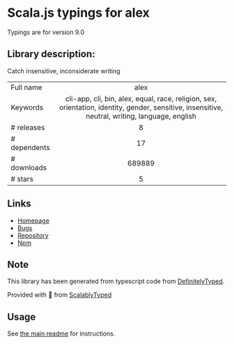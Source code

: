 
# Scala.js typings for alex

Typings are for version 9.0

## Library description:
Catch insensitive, inconsiderate writing

|                    |                 |
| ------------------ | :-------------: |
| Full name          | alex |
| Keywords           | cli-app, cli, bin, alex, equal, race, religion, sex, orientation, identity, gender, sensitive, insensitive, neutral, writing, language, english |
| # releases         | 8 |
| # dependents       | 17 |
| # downloads        | 689889 |
| # stars            | 5 |

## Links
- [Homepage](https://alexjs.com)
- [Bugs](https://github.com/get-alex/alex/issues)
- [Repository](https://github.com/get-alex/alex)
- [Npm](https://www.npmjs.com/package/alex)
    


## Note
This library has been generated from typescript code from [DefinitelyTyped](https://definitelytyped.org).

Provided with :purple_heart: from [ScalablyTyped](https://github.com/oyvindberg/ScalablyTyped)

## Usage
See [the main readme](../../readme.md) for instructions.


